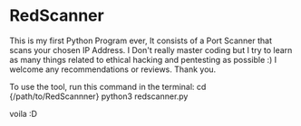 # RedScanner
This is my first Python Program ever, It consists of a Port Scanner that scans your chosen IP Address. I Don't really master coding but I try to learn as many things related to ethical hacking and pentesting as possible :)
I welcome any recommendations or reviews. Thank you.

To use the tool, run this command in the terminal:
cd {/path/to/RedScannner}
python3 redscanner.py 

voila :D
